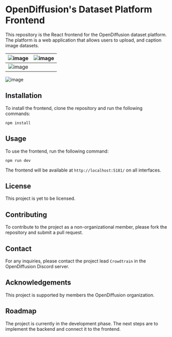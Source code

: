 # OpenDiffusion's Dataset Platform Frontend
This repository is the React frontend for the OpenDiffusion dataset platform. 
The platform is a web application that allows users to upload, and caption image datasets.


| ![image](https://github.com/OpenDiffusionAI/dataset-platform-frontend/assets/172853169/60492f38-4888-4c5d-b73b-d3adeb56a117) | ![image](https://github.com/OpenDiffusionAI/dataset-platform-frontend/assets/172853169/1fcc1278-67e7-497c-ae07-9f133f8f14f9) |
|:---:|:---:|
| ![image](https://github.com/OpenDiffusionAI/dataset-platform-frontend/assets/172853169/34606456-3956-4fa8-9333-90cb1adfe53d) |   |

![image](https://github.com/OpenDiffusionAI/dataset-platform-frontend/assets/172853169/abd3cd50-2ae1-4f27-b4d9-5eec2b7a1f5f)




## Installation
To install the frontend, clone the repository and run the following commands:
```
npm install
```

## Usage
To use the frontend, run the following command:
```
npm run dev
```
The frontend will be available at `http://localhost:5181/` on all interfaces.

## License
This project is yet to be licensed.

## Contributing
To contribute to the project as a non-organizational member, please fork the repository and submit a pull request.

## Contact
For any inquiries, please contact the project lead `Crowdtrain` in the OpenDiffusion Discord server.

## Acknowledgements
This project is supported by members the OpenDiffusion organization.

## Roadmap
The project is currently in the development phase. The next steps are to implement the backend and connect it to the frontend.
